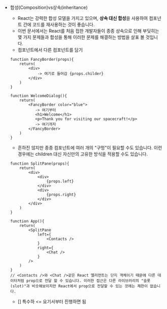 - 합성(Composition)vs상속(inheritance)
    - React는 강력한 합성 모델을 가지고 있으며, <strong>상속 대신 합성</strong>을 사용하여 컴포넌트 간에 코드를 재사용하는 것이 좋습니다.
    - 이번 문서에서는 React를 처음 접한 개발자들이 종종 상속으로 인해 부딪히는 몇 가지 문제들과 합성을 통해 이러한 문제를 해결하는 방법을 살표 볼 것입니다.
    - 컴포넌트에서 다른 컴포넌트를 담기
    ```
    function FancyBorder(props){
        return(
            <div>
                -> 여기로 들어감 {props.childer}
            </div>
        )
    }

    function WelcomeDialog(){
        return(
            <FancyBorder color="blue">
               -> 여기부터 
               <h1>Welcome</h1>  
               <p>Thank you for visiting our spacecraft!</p>
               -> 여기까지
            </FancyBorder>
        )
    }
    ```
    - 흔하진 않지만 종종 컴포넌트에 여러 개의 "구멍"이 필요할 수도 있습니다. 이런 경우에는 children 대신 자신만의 고유한 방식을 적용할 수도 있습니다. 
    ```
    function SplitPane(props){
        return(
            <div>
                <div>
                    {props.left}
                </div>
                <div>
                    {props.right}
                </div>
            </div>
        )
    }

    function App(){
        return(
            <SplitPane
                left={
                    <Contacts />
                }
                right={
                    <Chat />
                }
            />
        )
    }
    // <Contacts />와 <Chat />같은 React 엘리먼트는 단지 객체이기 때문에 다른 데이터처럼 prop으로 전달 할 수 있습니다. 이러한 접근은 다른 라이브러리의 "슬롯(slot)"과 비슷해보이지만 React에서 prop으로 전달할 수 있는 것에는 제한이 없습니다.
    ```

    - [] 특수하 <= 요기서부터 진행하면 됨

